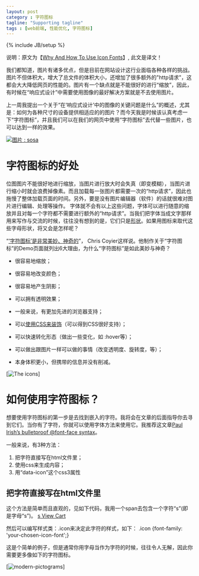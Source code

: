 ```yaml
---
layout: post
category : 字符图标
tagline: "Supporting tagline"
tags : [web前端, 性能优化, 字符图标]
---
```


{% include JB/setup %}

说明：原文为【[Why And How To Use Icon Fonts](http://www.vanseodesign.com/web-design/icon-fonts/)】, 此文是译文！

我们都知道，图片有诸多优点，但是目前在网站设计这行业面临各种各样的挑战。图片不但体积大，增大了总文件的体积大小，还增加了很多额外的"http请求"，这都会大大降低网页的性能的。图片有一个缺点就是不能很好的进行“缩放”，因此，有时候在“响应式设计”中需要使用图像的最好解决方案就是不去使用图片。

上一周我提出一个关于“在‘响应式设计’中的图像的关键问题是什么”的概述，尤其是：如何为各种尺寸的设备提供相适应的的图片？而今天我是时候该认真考虑一下“字符图标”，并且我们可以在我们的网页中使用“字符图标”去代替一些图片，也可以达到一样的效果。

<!--break-->

[![图片 : sosa](http://pigerla.com/assets/images/sosa.png)](http://tenbytwenty.com/?xxxx_posts=sosa)


# 字符图标的好处
位图图片不能很好地进行缩放，当图片进行放大时会失真（即变模糊），当图片进行缩小时就会浪费掉像素。而且加载每一张图片都需要一次的“http请求”，因此也拖慢了整体加载页面的时间。另外，要是没有图片编辑器（软件）的话就很难对图片进行编辑、处理等操作。
字体就不会有以上这些问题，字体可以进行随意的缩放并且对每一个字符都不需要进行额外的“http请求”。当我们把字体当成文字那样用来写作与交流的时候，往往没有想到的是，它们只是[形状](http://www.vanseodesign.com/web-design/form-surface-volume/)。如果用图标来取代这些字母形状，将又会是怎样呢？

“[‘字符图标’是非常美妙、神奇的](http://css-tricks.com/examples/IconFont/)”， Chris Coyier这样说。他制作关于“字符图标”的Demo页面就列出6大理由，为什么“字符图标”是如此美妙与神奇？

 + 很容易地缩放；

 + 很容易地改变颜色；

 + 很容易地产生阴影；

 + 可以拥有透明效果；

 + 一般来说，有更加先进的浏览器支持；

 + 可以[使用CSS来装饰](http://www.vanseodesign.com/css/thoughts-on-building-a-typographic-stylesheet/)（可以得到CSS很好支持）；

 + 可以快速转化形态（做出一些变化，如 :hover等）；

 + 可以做出跟图片一样可以做的事情（改变透明度、旋转度，等）；

 + 本身体积更小，但携带的信息并没有削减。

[![The icons](http://pigerla.com/assets/images/tipogram.jpg)]

# 如何使用字符图标？

想要使用字符图标的第一步是去找到嵌入的字符。我将会在文章的后面指导你去寻到它们。当你有了字符，你就可以使用字体方法来使用它。我推荐这文章[Paul Irish’s bulletproof @font-face syntax](http://www.paulirish.com/2009/bulletproof-font-face-implementation-syntax/)。

一般来说，有3种方法：

1. 把字符直接写在html文件里；
2. 使用css来生成内容；
3. 用“data-icon”这个css3属性

## 把字符直接写在html文件里 ##

这个方法是简单而且直观的，见如下代码，我用一个span去包含一个字符“s”(即是字母“s”)。
    <a href="shopping-cart.php"><span class="icon">s</span> View Cart</a>

然后可以编写样式类：.icon来决定此字符的样式，如下：
    .icon {font-family: 'your-chosen-icon-font';}

这是个简单的例子，但是通常你用字母当作为字符的时候，往往令人无解，因此你需要更多像如下的字符图标。

[![modern-pictograms](http://pigerla.com/assets/images/modern-pictograms.jpg)]









